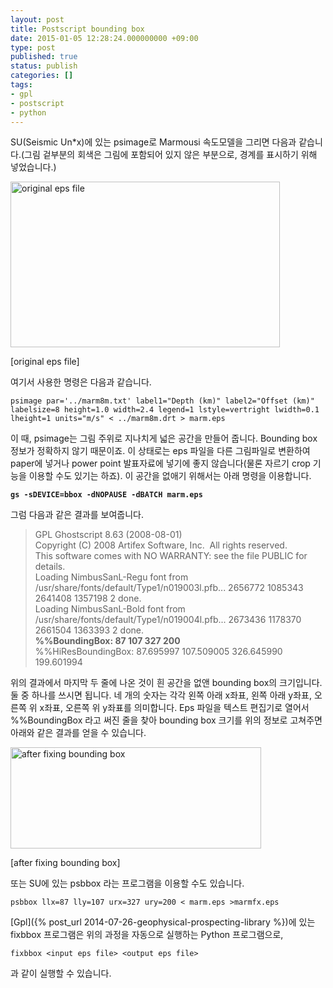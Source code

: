 ```yaml
---
layout: post
title: Postscript bounding box
date: 2015-01-05 12:28:24.000000000 +09:00
type: post
published: true
status: publish
categories: []
tags:
- gpl
- postscript
- python
---
```

SU(Seismic Un*x)에 있는 psimage로 Marmousi 속도모델을 그리면 다음과 같습니다.(그림 겉부분의 회색은 그림에 포함되어 있지 않은 부분으로, 경계를 표시하기 위해 넣었습니다.)

<img class="size-full wp-image-120" title="eps_bbox_before" src="{{ site.baseurl }}/assets/eps_bbox_before.jpg" alt="original eps file" width="431" height="265" />

[original eps file]

여기서 사용한 명령은 다음과 같습니다.

<pre><code>psimage par='../marm8m.txt' label1="Depth (km)" label2="Offset (km)" labelsize=8 height=1.0 width=2.4 legend=1 lstyle=vertright lwidth=0.1 lheight=1 units="m/s" &lt; ../marm8m.drt &gt; marm.eps</code></pre>

이 때, psimage는 그림 주위로 지나치게 넓은 공간을 만들어 줍니다. Bounding box 정보가 정확하지 않기 때문이죠. 이 상태로는 eps 파일을 다른 그림파일로 변환하여 paper에 넣거나 power point 발표자료에 넣기에 좋지 않습니다(물론 자르기 crop 기능을 이용할 수도 있기는 하죠).
이 공간을 없애기 위해서는 아래 명령을 이용합니다.

<pre><strong><code>gs -sDEVICE=bbox -dNOPAUSE -dBATCH marm.eps</code></strong></pre>

그럼 다음과 같은 결과를 보여줍니다.

<blockquote>GPL Ghostscript 8.63 (2008-08-01)<br />
Copyright (C) 2008 Artifex Software, Inc.  All rights reserved.<br />
This software comes with NO WARRANTY: see the file PUBLIC for details.<br />
Loading NimbusSanL-Regu font from /usr/share/fonts/default/Type1/n019003l.pfb... 2656772 1085343 2641408 1357198 2 done.<br />
Loading NimbusSanL-Bold font from /usr/share/fonts/default/Type1/n019004l.pfb... 2673436 1178370 2661504 1363393 2 done.<br />
<strong>%%BoundingBox: 87 107 327 200</strong><br />
%%HiResBoundingBox: 87.695997 107.509005 326.645990 199.601994</blockquote>

위의 결과에서 마지막 두 줄에 나온 것이 흰 공간을 없앤 bounding box의 크기입니다. 둘 중 하나를 쓰시면 됩니다. 네 개의 숫자는 각각 왼쪽 아래 x좌표, 왼쪽 아래 y좌표, 오른쪽 위 x좌표, 오른쪽 위 y좌표를 의미합니다. Eps 파일을 텍스트 편집기로 열어서 %%BoundingBox 라고 써진 줄을 찾아 bounding box 크기를 위의 정보로 고쳐주면 아래와 같은 결과를 얻을 수 있습니다.

<img class="size-full wp-image-119" title="eps_bbox_after" src="{{ site.baseurl }}/assets/eps_bbox_after.jpg" alt="after fixing bounding box" width="401" height="162" />

[after fixing bounding box]

또는 SU에 있는 psbbox 라는 프로그램을 이용할 수도 있습니다.

<pre><code>psbbox llx=87 lly=107 urx=327 ury=200 &lt; marm.eps &gt;marmfx.eps</code></pre>

[Gpl]({% post_url 2014-07-26-geophysical-prospecting-library %})에 있는 fixbbox 프로그램은 위의 과정을 자동으로 실행하는 Python 프로그램으로,

<pre><code>fixbbox &lt;input eps file&gt; &lt;output eps file&gt;</code></pre>

과 같이 실행할 수 있습니다.
